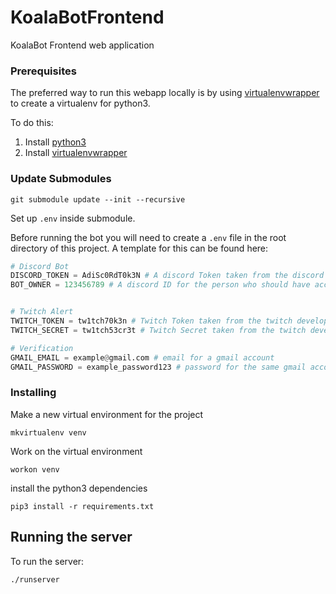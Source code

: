 # KoalaBotFrontend
KoalaBot Frontend web application

### Prerequisites

The preferred way to run this webapp locally is by using [virtualenvwrapper](https://pypi.org/project/virtualenvwrapper/) to create a virtualenv for python3.

To do this:

1. Install [python3](https://docs.python.org/3/using/index.html)
2. Install [virtualenvwrapper](https://virtualenvwrapper.readthedocs.io/en/latest/install.html)

### Update Submodules

```
git submodule update --init --recursive
```

Set up `.env` inside submodule.

Before running the bot you will need to create a `.env` file in the root directory of this project. A template for this can be found here:

```python
# Discord Bot
DISCORD_TOKEN = AdiSc0RdT0k3N # A discord Token taken from the discord developers portal 
BOT_OWNER = 123456789 # A discord ID for the person who should have access to owner commands


# Twitch Alert
TWITCH_TOKEN = tw1tch70k3n # Twitch Token taken from the twitch developers portal
TWITCH_SECRET = tw1tch53cr3t # Twitch Secret taken from the twitch developers portal

# Verification
GMAIL_EMAIL = example@gmail.com # email for a gmail account
GMAIL_PASSWORD = example_password123 # password for the same gmail account
```

### Installing

Make a new virtual environment for the project

```
mkvirtualenv venv
```

Work on the virtual environment
```
workon venv
```
install the python3 dependencies
```
pip3 install -r requirements.txt
```

## Running the server
To run the server:
```
./runserver
```
